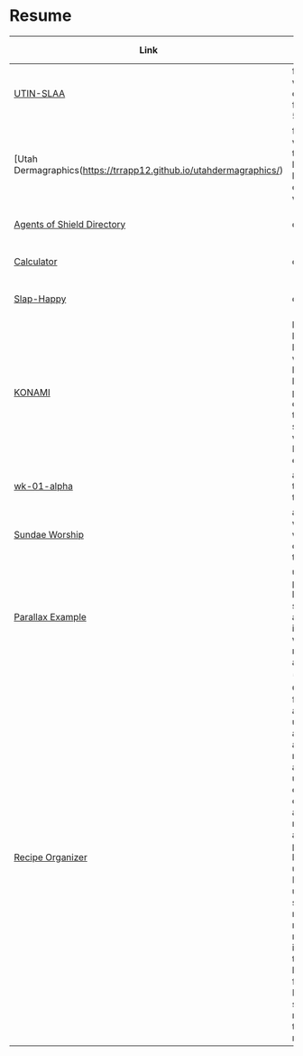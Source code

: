 # Resume

|Link|Description|Technologies Used|
|---|---|---|
|[UTIN-SLAA](https://help.github.com/articles/page-build-failed-tag-not-properly-terminated/)| free-lance work completed for local 501-3(c)|JavaScript, ReactJS, HTML5, CSS3|
|[Utah Dermagraphics(https://trrapp12.github.io/utahdermagraphics/)| free-lance work done to improve a local business owners website| JavaScript, HTML5, CSS3|
|[Agents of Shield Directory](http://trrapp12.github.io/avengers_agents_of_shield_directory/)| description | JavasScript, CSS3, HTML5|
|[Calculator](https://trrapp12.github.io/refactored-calculator/)| description | JavasScript, CSS3, HTML5|
|[Slap-Happy](https://trrapp12.github.io/Slap-Happy/)| description | JavasScript, CSS3, HTML5|
|[KONAMI](https://trrapp12-ironyard.github.io/konami/)| basic keystroke listener which listens to keys pushed and displays them to the screen, but with a cool KONAMI easter-egg| JavaScript, HTML5, CSS3|
|[wk-01-alpha](https://help.github.com/articles/page-build-failed-tag-not-properly-terminated/)| a cool tribute to all things fast| JavaScript, HTML5, CSS3|
|[Sundae Worship](https://trrapp12.github.io/Sundae-Worship/)| a basic website with an ice-cream theme|JavaScript, HTML5, CSS3|
|[Parallax Example](http://trrapp12.github.io/parallax-example/)| uses a parallax library to do some awesome interaction with mouse movement and parallax| Parallax, JavaScript, Photoshop|
|[Recipe Organizer](http://trrapp12.github.io/recipe_organizer/)| * Basic CRUD functionality allowing users to add, edit, and delete recipes. * It allows users to collect, sort, organize, and browse recipes. * It allows for photos to be uploaded. * It allows users to sort and retrieve recipes by name or by ingredient type. * It links to a few Pinterest sites for resources to other recipes.| Django, SQLite, JavaScript, HTML5, CSS3, MVC|



